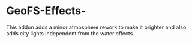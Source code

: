 # GeoFS-Effects-

This addon adds a minor atmosphere rework to make it brighter and also adds city lights independent from the water effects.
